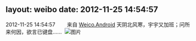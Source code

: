layout: weibo
date: 2012-11-25 14:54:57
---
<meta name="referrer" content="no-referrer" />

2012-11-25 14:54:57  &nbsp;&nbsp;&nbsp;&nbsp;&nbsp;&nbsp; 来自 <a href="http://app.weibo.com/t/feed/l4RWD" rel="nofollow">Weico.Android</a>
天阴北风寒，宇宇又加班；问所来何因，欲言已键盘…… ​​​
![图片](https://ww4.sinaimg.cn/large/6d2a6003jw1dz7ampmkrtj.jpg)
